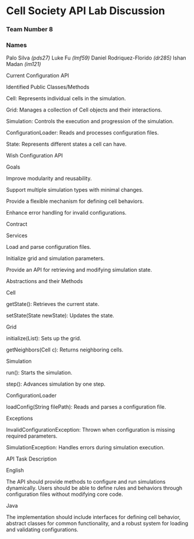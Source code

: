 # Cell Society API Lab Discussion
### Team Number 8
### Names
Palo Silva *(pds27)*
Luke Fu *(lmf59)*
Daniel Rodriquez-Florido *(dr285)*
Ishan Madan *(im121)*

Current Configuration API

Identified Public Classes/Methods

Cell: Represents individual cells in the simulation.

Grid: Manages a collection of Cell objects and their interactions.

Simulation: Controls the execution and progression of the simulation.

ConfigurationLoader: Reads and processes configuration files.

State: Represents different states a cell can have.

Wish Configuration API

Goals

Improve modularity and reusability.

Support multiple simulation types with minimal changes.

Provide a flexible mechanism for defining cell behaviors.

Enhance error handling for invalid configurations.

Contract

Services

Load and parse configuration files.

Initialize grid and simulation parameters.

Provide an API for retrieving and modifying simulation state.

Abstractions and their Methods

Cell

getState(): Retrieves the current state.

setState(State newState): Updates the state.

Grid

initialize(List<Cell>): Sets up the grid.

getNeighbors(Cell c): Returns neighboring cells.

Simulation

run(): Starts the simulation.

step(): Advances simulation by one step.

ConfigurationLoader

loadConfig(String filePath): Reads and parses a configuration file.

Exceptions

InvalidConfigurationException: Thrown when configuration is missing required parameters.

SimulationException: Handles errors during simulation execution.

API Task Description

English

The API should provide methods to configure and run simulations dynamically. Users should be able to define rules and behaviors through configuration files without modifying core code.

Java

The implementation should include interfaces for defining cell behavior, abstract classes for common functionality, and a robust system for loading and validating configurations.

